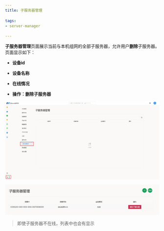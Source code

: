 ```yaml
---
title: 子服务器管理

tags: 
- server-manager

---
```


**子服务器管理**页面展示当前与本机组网的全部子服务器，允许用户**删除**子服务器。页面显示如下：

+ **设备id**

+ **设备名称**

+ **在线情况**

+ **操作：删除子服务器**


![子服务器管理](./子服务器管理.png "子服务器管理")

![子服务器在线](./子服务器在线.png "子服务器在线")

> 即使子服务器不在线，列表中也会有显示